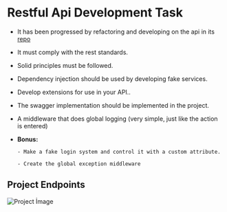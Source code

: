 # Restful Api Development Task

 -    It has been progressed by refactoring and developing on the api in its [repo](https://github.com/enesarat/PatikaDevParamHafta1Odev)
 -    It must comply with the rest standards.
 -    Solid principles must be followed.
 -    Dependency injection should be used by developing fake services.
 -    Develop extensions for use in your API..
 -    The swagger implementation should be implemented in the project.
 -    A middleware that does global logging (very simple, just like the action is entered)
  - **Bonus:**
        
        - Make a fake login system and control it with a custom attribute.
        
        - Create the global exception middleware



## Project Endpoints
![Project İmage](https://i.hizliresim.com/n1gocoj.jpg)
